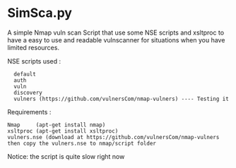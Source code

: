# SimSca.py
A simple Nmap vuln scan Script that use some NSE scripts and xsltproc to have a easy to use and readable vulnscanner for situations when you have limited resources.


NSE scripts used : 
      
      default
      auth
      vuln
      discovery
      vulners (https://github.com/vulnersCom/nmap-vulners) ---- Testing it
      
      
Requirements :  

    Nmap     (apt-get install nmap)
    xsltproc (apt-get install xsltproc)
    vulners.nse (download at https://github.com/vulnersCom/nmap-vulners then copy the vulners.nse to nmap/script folder           
      
 
Notice: the script is quite slow right now 
